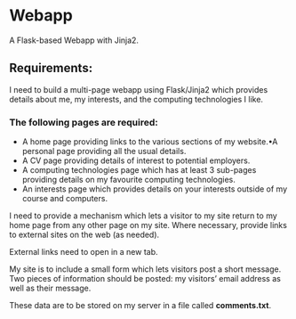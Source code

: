 # Webapp
A Flask-based Webapp with Jinja2.

## Requirements:
I need to build a multi-page webapp using Flask/Jinja2 which provides details about me, my interests, and the computing technologies I like.  
### The following pages are required:
- A home page providing links to the various sections of my website.•A personal page providing all the usual details.
- A CV page providing details of interest to potential employers.
- A computing technologies page which has at least 3 sub-pages providing details on my favourite computing technologies.
- An interests page which provides details on your interests outside of my course and computers.

I need to provide a mechanism which lets a visitor to my site return to my home page from any other page on my site. Where necessary, provide links to external sites on the web (as needed).  

External links need to open in a new tab.  

My site is to include a small form which lets visitors post a short message. Two pieces of information should be posted: my visitors’ email address as well as their message.  

These data are to be stored on my server in a file called **comments.txt**.
